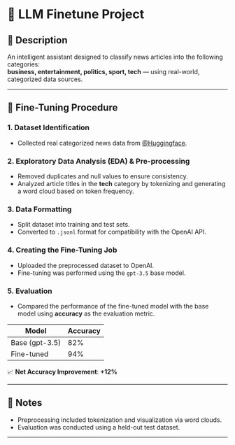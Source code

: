 # 🧠 LLM Finetune Project

## 📌 Description

An intelligent assistant designed to classify news articles into the following categories:  
**business, entertainment, politics, sport, tech** — using real-world, categorized data sources.

---

## 🔧 Fine-Tuning Procedure

### 1. Dataset Identification
- Collected real categorized news data from [@Huggingface](https://huggingface.co/).

### 2. Exploratory Data Analysis (EDA) & Pre-processing
- Removed duplicates and null values to ensure consistency.  
- Analyzed article titles in the **tech** category by tokenizing and generating a word cloud based on token frequency.

### 3. Data Formatting
- Split dataset into training and test sets.
- Converted to `.jsonl` format for compatibility with the OpenAI API.

### 4. Creating the Fine-Tuning Job
- Uploaded the preprocessed dataset to OpenAI.
- Fine-tuning was performed using the `gpt-3.5` base model.

### 5. Evaluation
- Compared the performance of the fine-tuned model with the base model using **accuracy** as the evaluation metric.

| Model           | Accuracy |
|----------------|----------|
| Base (gpt-3.5) | 82%      |
| Fine-tuned     | 94%      |

📈 **Net Accuracy Improvement**: **+12%**

---

## 📝 Notes
- Preprocessing included tokenization and visualization via word clouds.
- Evaluation was conducted using a held-out test dataset.
---


